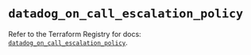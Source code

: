 # `datadog_on_call_escalation_policy`

Refer to the Terraform Registry for docs: [`datadog_on_call_escalation_policy`](https://registry.terraform.io/providers/datadog/datadog/3.67.0/docs/resources/on_call_escalation_policy).
